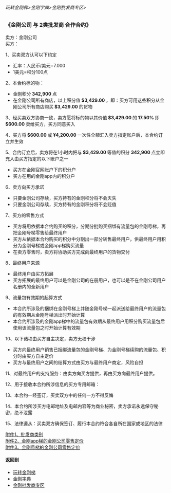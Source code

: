 ###### 玩转金刚梯>金刚字典>金刚批发商专区>
### 《金刚公司 与 2类批发商 合作合约》
卖方：金刚公司<br>
买方： <underlin>          </underlin> 

1、买卖双方认可以下约定<br>
- 汇率：人民币/美元=7.000<br>
- 1美元=积分100点

2、本合约标的物：<br>
- 金刚积分<strong> 342,900 </strong>点 <br>
- 在金刚公司所有商店，以上积分值<strong> $3,429.00 </strong> ，即：买方可用这些积分从金刚公司所有商店购买<strong> $3,429.00 </strong> 的货物<br>

3、经买卖双方协商一致，卖方愿将标的物以其价值<strong> $3,429.00 </strong>的<strong> 17.50% </strong>即<strong> $600.00 </strong>卖给买方，买方同意买入

4、买方将<strong> $600.00 </strong>或<strong> ¥4,200.00 </strong>一次性全额汇入卖方指定账户后，本合约订立并生效

5、合约订立后，卖方将在1小时内把与<strong> $3,429.00 </strong>等值的积分 <strong> 342,900 </strong>点立即充入由买方指定的以下账户之一
- 买方在金刚官网账户下的积分户 
- 买方在用的金刚app内的积分户

6、卖方向买方承诺
- 只要金刚公司存续，买方持有的金刚积分将不会灭失
- 只要金刚公司存续，买方持有的金刚积分将不会贬值

7、买方的零售方式
- 买方将用依据本合约购买的积分，分期分批购买捆绑有流量包的金刚号梯，再把金刚号梯零售给最终用户
- 买方从依据本合约购买的积分中分割出一部分转售最终用户，供最终用户用积分为金刚号梯或金刚app梯购买流量
- 在卖方零售时，卖方将协助买方完成向最终用户的货物交付

8、最终用户来源<br>
- 最终用户由买方拓展
- 买方拓展的最终用户可以是金刚公司的在册用户，也可以是不在金刚公司用户名册内的全新用户


9、流量包有效期的起算方式
- 本合约所涉及的捆绑在金刚号梯上并随金刚号梯一起派送给最终用户的流量包的有效期从金刚号梯派出时开始计算
- 本合约所涉及的金刚app梯中的流量包有效期从最终用户用积分购买流量包后使用该流量包之时开始计算有效期

10、以下诸项由买方自主决定，卖方无权干涉
- 买方向最终用户销售已捆绑流量包的金刚号梯、为金刚号梯续购的流量包、积分时由买方自主定价
- 买方与最终用户之间的结算方式由买方与最终用户商定，风险自担

11、对最终用户的支持服务：由卖方向买方提供，再由买方向最终用户提供。

12、用于接收本合约所涉信息的买方专用邮箱：

13、本合约一经签订，买卖双方中的任何一方不得反悔

14、本合约所涉买方电邮地址及电邮内容等为商业秘密，卖方承诺永远保守秘密，绝不泄露

15、法律遵从：买卖双方确保签订、履行本合约符合各自所在国家或地区的法律

[附件1、批发商类别](https://github.com/a2zitpro/web/blob/master/LadderFree/kkDictionary/KKWholesalersZone/KKWholesalerClassification.md) <br>
[附件2、金刚app梯的金刚公司零售定价](https://github.com/a2zitpro/web/blob/master/LadderFree/kkDictionary/KKDatatrafficPriceOfLadderAPP.md) <br>
[附件3、金刚号梯的金刚公司零售定价](https://github.com/a2zitpro/web/blob/master/LadderFree/kkDictionary/KKDatatrafficPriceOfLadderKKID.md) <br>



#### 返回到
- [玩转金刚梯](https://github.com/a2zitpro/web/blob/master/LadderFree/A.md)
- [金刚字典](https://github.com/a2zitpro/web/blob/master/LadderFree/kkDictionary/KKDictionary.md)
- [金刚批发商专区](https://github.com/a2zitpro/web/blob/master/LadderFree/kkDictionary/KKWholesalersZone.md)
